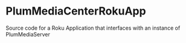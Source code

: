 PlumMediaCenterRokuApp
======================

Source code for a Roku Application that interfaces with an instance of PlumMediaServer
